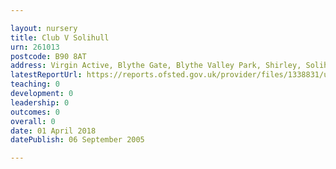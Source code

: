 ```yaml
---

layout: nursery
title: Club V Solihull
urn: 261013
postcode: B90 8AT
address: Virgin Active, Blythe Gate, Blythe Valley Park, Shirley, Solihull, West Midlands, B90 8AT
latestReportUrl: https://reports.ofsted.gov.uk/provider/files/1338831/urn/261013.pdf
teaching: 0
development: 0
leadership: 0
outcomes: 0
overall: 0
date: 01 April 2018 
datePublish: 06 September 2005

---
```

